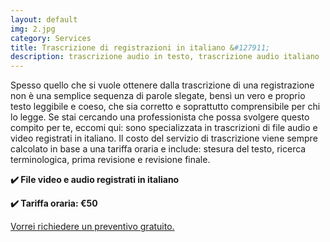 ```yaml
---
layout: default
img: 2.jpg
category: Services
title: Trascrizione di registrazioni in italiano &#127911;
description: trascrizione audio in testo, trascrizione audio italiano
---
```

<p>
Spesso quello che si vuole ottenere dalla trascrizione di una registrazione non è una semplice sequenza di parole slegate, bensì un vero e proprio testo leggibile e coeso, che sia corretto e soprattutto comprensibile per chi lo legge. Se stai cercando una professionista che possa svolgere questo compito per te, eccomi qui: sono specializzata in trascrizioni di file audio e video registrati in italiano. Il costo del servizio di trascrizione viene sempre calcolato in base a una tariffa oraria e include: stesura del testo, ricerca terminologica, prima revisione e revisione finale.
</p>
<p>
<strong>✔️ File video e audio registrati in italiano</strong>
</p>
<p>
<strong>✔️ Tariffa oraria: €50</strong>
</p>
<a href="mailto:angela@tiliatranslations.it">Vorrei richiedere un preventivo gratuito.</a>

